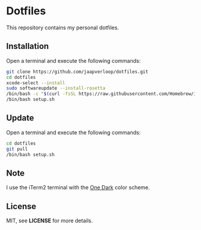# Dotfiles

This repository contains my personal dotfiles.


## Installation

Open a terminal and execute the following commands:

```sh
git clone https://github.com/jaapverloop/dotfiles.git
cd dotfiles
xcode-select --install
sudo softwareupdate --install-rosetta
/bin/bash -c "$(curl -fsSL https://raw.githubusercontent.com/Homebrew/install/HEAD/install.sh)"
/bin/bash setup.sh
```


## Update

Open a terminal and execute the following commands:

```sh
cd dotfiles
git pull
/bin/bash setup.sh
```


## Note

I use the iTerm2 terminal with the [One Dark] color scheme.


## License

MIT, see **LICENSE** for more details.


[One Dark]: https://github.com/joshdick/onedark.vim/blob/main/term/One%20Dark.itermcolors


